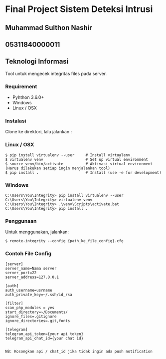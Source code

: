 # Final Project Sistem Deteksi Intrusi
## Muhammad Sulthon Nashir
## 05311840000011
## Teknologi Informasi

Tool untuk mengecek integritas files pada server.

### Requirement
* Pyhthon 3.6.0+
* Windows
* Linux / OSX

### Instalasi
Clone ke direktori, lalu jalankan :

### Linux / OSX

    $ pip install virtualenv --user     # Install virtualenv
    $ virtualenv venv                   # Set up virtual environment 
    $ source venv/bin/activate          # Aktivasi virtual environment (Harus dilakukan setiap ingin menjalankan tool)
    $ pip install .                     # Install (use -e for development)

### Windows

    C:\Users\You\Integrity> pip install virtualenv --user
    C:\Users\You\Integrity> virtualenv venv
    C:\Users\You\Integrity> .\venv\Scripts\activate.bat
    C:\Users\You\Integrity> pip install .
    
### Penggunaan
Untuk menggunakan, jalankan:

    $ remote-integrity --config {path_ke_file_config}.cfg

### Contoh File Config

    [server]
    server_name=Nama server
    server_port=22
    server_address=127.0.0.1
    
    [auth]
    auth_username=usrname
    auth_private_key=~/.ssh/id_rsa

    [filter]
    scan_php_modules = yes
    start_directory=~/Documents/
    ignore_files=.gitignore
    ignore_directories=.git,fonts
    
    [telegram]
    telegram_api_token={your api token}
    telegram_api_chat_id={your chat id}
    

    NB: Kosongkan api / chat_id jika tidak ingin ada push notification
